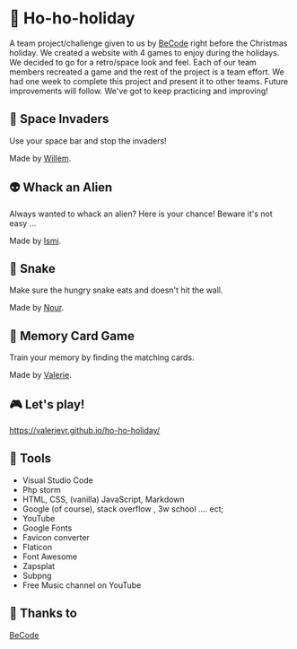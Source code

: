 # :christmas_tree: Ho-ho-holiday
A team project/challenge given to us by [BeCode](https://github.com/becodeorg) right before the Christmas holiday. We created a website with 4 games to enjoy during the holidays. We decided to go for a retro/space look and feel. Each of our team members recreated a game and the rest of the project is a team effort. We had one week to complete this project and present it to other teams. Future improvements will follow. We've got to keep practicing and improving!

## :rocket: Space Invaders
Use your space bar and stop the invaders!

Made by [Willem](https://github.com/WillemDT369).

## :alien: Whack an Alien
Always wanted to whack an alien? Here is your chance! Beware it's not easy ...

Made by [Ismi](https://github.com/180485).

## :snake: Snake
Make sure the hungry snake eats and doesn't hit the wall.

Made by [Nour](https://github.com/khiati-nour).

## :link: Memory Card Game
Train your memory by finding the matching cards.

Made by [Valerie](https://github.com/ValerieVR).

## :video_game: Let's play!
https://valerievr.github.io/ho-ho-holiday/

## :wrench: Tools
- Visual Studio Code
- Php storm
- HTML, CSS, (vanilla) JavaScript, Markdown
- Google (of course), stack overflow , 3w school .... ect;
- YouTube
- Google Fonts
- Favicon converter
- Flaticon
- Font Awesome
- Zapsplat
- Subpng
- Free Music channel on YouTube

## :pray: Thanks to
[BeCode](https://github.com/becodeorg)

